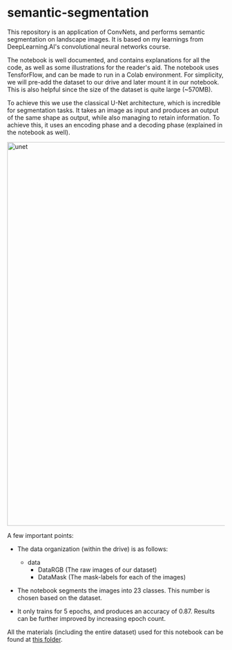 # semantic-segmentation

This repository is an application of ConvNets, and performs semantic segmentation on landscape images. It is based on my learnings 
from DeepLearning.AI's convolutional neural networks course. 

The notebook is well documented, and contains explanations for all the code, as well as some illustrations for the
reader's aid. The notebook uses TensforFlow, and can be made to run in a Colab environment. For simplicity, we will pre-add the
dataset to our drive and later mount it in our notebook. This is also helpful since the size of the dataset is quite large (~570MB).

To achieve this we use the classical U-Net architecture, which is incredible for segmentation tasks. It takes an image as
input and produces an output of the same shape as output, while also managing to retain information. To achieve this, it uses
an encoding phase and a decoding phase (explained in the notebook as well).

<img width="887" alt="unet" src="https://github.com/1arush/semantic-segmentation/assets/105356056/a5edf8e7-2ea9-435a-b167-87862516853f">

A few important points:

- The data organization (within the drive) is as follows:
  - data
    - DataRGB (The raw images of our dataset)
    - DataMask (The mask-labels for each of the images)

- The notebook segments the images into 23 classes. This number is chosen based on the dataset.

- It only trains for 5 epochs, and produces an accuracy of 0.87. Results can be further improved by increasing epoch count.

All the materials (including the entire dataset) used for this notebook can be found at [this folder](https://drive.google.com/drive/folders/1YIwZBome0l4c8bZuhYZnjg00UHiuZhhE?usp=sharing).
